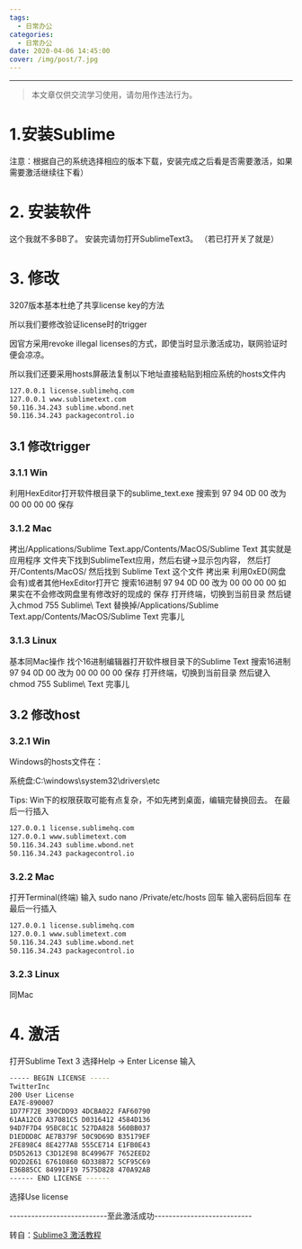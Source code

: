 ```yaml
---
tags:
  - 日常办公
categories:
  - 日常办公
date: 2020-04-06 14:45:00
cover: /img/post/7.jpg
---
```


---

>本文章仅供交流学习使用，请勿用作违法行为。


# 1.安装Sublime
注意：根据自己的系统选择相应的版本下载，安装完成之后看是否需要激活，如果需要激活继续往下看）

# 2. 安装软件
这个我就不多BB了。 安装完请勿打开SublimeText3。 （若已打开关了就是）

# 3. 修改
3207版本基本杜绝了共享license key的方法

所以我们要修改验证license时的trigger

因官方采用revoke illegal licenses的方式，即使当时显示激活成功，联网验证时便会凉凉。

所以我们还要采用hosts屏蔽法复制以下地址直接粘贴到相应系统的hosts文件内

```bash
127.0.0.1 license.sublimehq.com
127.0.0.1 www.sublimetext.com
50.116.34.243 sublime.wbond.net
50.116.34.243 packagecontrol.io
```

## 3.1 修改trigger
### 3.1.1 Win
利用HexEditor打开软件根目录下的sublime_text.exe
搜索到 97 94 0D 00  改为  00 00 00 00
保存

### 3.1.2 Mac
拷出/Applications/Sublime Text.app/Contents/MacOS/Sublime Text
其实就是 应用程序 文件夹下找到SublimeText应用，然后右键->显示包内容，
然后打开/Contents/MacOS/ 然后找到 Sublime Text 这个文件 拷出来
利用0xED(网盘会有)或者其他HexEditor打开它
搜索16进制 97 94 0D 00
改为  00 00 00 00
如果实在不会修改网盘里有修改好的现成的
保存
打开终端，切换到当前目录
然后键入chmod 755 Sublime\ Text
替换掉/Applications/Sublime Text.app/Contents/MacOS/Sublime Text
完事儿
### 3.1.3 Linux
基本同Mac操作
找个16进制编辑器打开软件根目录下的Sublime Text
搜索16进制 97 94 0D 00
改为  00 00 00 00
保存
打开终端，切换到当前目录
然后键入chmod 755 Sublime\ Text
完事儿
## 3.2 修改host
### 3.2.1 Win
Windows的hosts文件在：

系统盘:C:\windows\system32\drivers\etc

Tips: Win下的权限获取可能有点复杂，不如先拷到桌面，编辑完替换回去。
在最后一行插入

```bash
127.0.0.1 license.sublimehq.com
127.0.0.1 www.sublimetext.com
50.116.34.243 sublime.wbond.net
50.116.34.243 packagecontrol.io
```

### 3.2.2 Mac
打开Terminal(终端)
输入 sudo nano /Private/etc/hosts 回车
输入密码后回车
在最后一行插入

```bash
127.0.0.1 license.sublimehq.com
127.0.0.1 www.sublimetext.com
50.116.34.243 sublime.wbond.net
50.116.34.243 packagecontrol.io
```

### 3.2.3 Linux
同Mac

# 4. 激活
打开Sublime Text 3 选择Help -> Enter License 输入

```bash
----- BEGIN LICENSE -----
TwitterInc
200 User License
EA7E-890007
1D77F72E 390CDD93 4DCBA022 FAF60790
61AA12C0 A37081C5 D0316412 4584D136
94D7F7D4 95BC8C1C 527DA828 560BB037
D1EDDD8C AE7B379F 50C9D69D B35179EF
2FE898C4 8E4277A8 555CE714 E1FB0E43
D5D52613 C3D12E98 BC49967F 7652EED2
9D2D2E61 67610860 6D338B72 5CF95C69
E36B85CC 84991F19 7575D828 470A92AB
------ END LICENSE ------
```

选择Use license

---------------------------至此激活成功---------------------------

转自：[Sublime3 激活教程](https://zhuanlan.zhihu.com/p/107554937)
